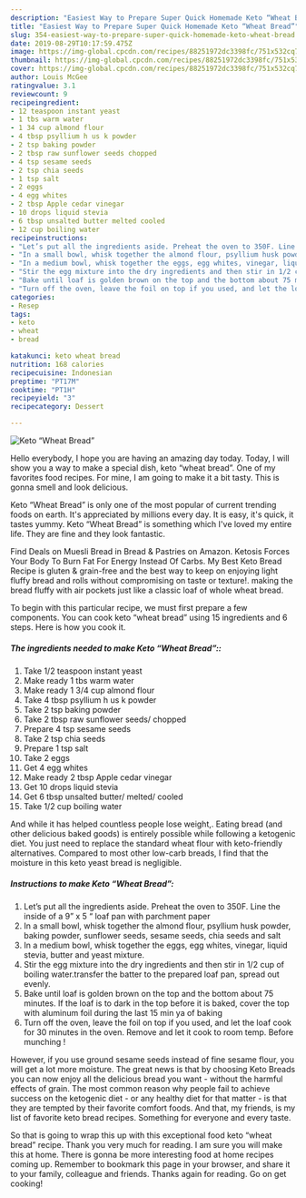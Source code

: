 ```yaml
---
description: "Easiest Way to Prepare Super Quick Homemade Keto “Wheat Bread”"
title: "Easiest Way to Prepare Super Quick Homemade Keto “Wheat Bread”"
slug: 354-easiest-way-to-prepare-super-quick-homemade-keto-wheat-bread
date: 2019-08-29T10:17:59.475Z
image: https://img-global.cpcdn.com/recipes/88251972dc3398fc/751x532cq70/keto-wheat-bread-recipe-main-photo.jpg
thumbnail: https://img-global.cpcdn.com/recipes/88251972dc3398fc/751x532cq70/keto-wheat-bread-recipe-main-photo.jpg
cover: https://img-global.cpcdn.com/recipes/88251972dc3398fc/751x532cq70/keto-wheat-bread-recipe-main-photo.jpg
author: Louis McGee
ratingvalue: 3.1
reviewcount: 9
recipeingredient:
- 12 teaspoon instant yeast
- 1 tbs warm water
- 1 34 cup almond flour
- 4 tbsp psyllium h us k powder
- 2 tsp baking powder
- 2 tbsp raw sunflower seeds chopped
- 4 tsp sesame seeds
- 2 tsp chia seeds
- 1 tsp salt
- 2 eggs
- 4 egg whites
- 2 tbsp Apple cedar vinegar
- 10 drops liquid stevia
- 6 tbsp unsalted butter melted cooled
- 12 cup boiling water
recipeinstructions:
- "Let’s put all the ingredients aside. Preheat the oven to 350F. Line the inside of a 9” x 5 “ loaf pan with parchment paper"
- "In a small bowl, whisk together the almond flour, psyllium husk powder, baking powder, sunflower seeds, sesame seeds, chia seeds and salt"
- "In a medium bowl, whisk together the eggs, egg whites, vinegar, liquid stevia, butter and yeast mixture."
- "Stir the egg mixture into the dry ingredients and then stir in 1/2 cup of boiling water.transfer the batter to the prepared loaf pan, spread out evenly."
- "Bake until loaf is golden brown on the top and the bottom about 75 minutes. If the loaf is to dark in the top before it is baked, cover the top with aluminum foil during the last 15 min ya of baking"
- "Turn off the oven, leave the foil on top if you used, and let the loaf cook for 30 minutes in the oven. Remove and let it cook to room temp. Before munching !"
categories:
- Resep
tags:
- keto
- wheat
- bread

katakunci: keto wheat bread
nutrition: 168 calories
recipecuisine: Indonesian
preptime: "PT17M"
cooktime: "PT1H"
recipeyield: "3"
recipecategory: Dessert

---
```



![Keto “Wheat Bread”](https://img-global.cpcdn.com/recipes/88251972dc3398fc/751x532cq70/keto-wheat-bread-recipe-main-photo.jpg)

Hello everybody, I hope you are having an amazing day today. Today, I will show you a way to make a special dish, keto “wheat bread”. One of my favorites food recipes. For mine, I am going to make it a bit tasty. This is gonna smell and look delicious.

Keto “Wheat Bread” is only one of the most popular of current trending foods on earth. It's appreciated by millions every day. It is easy, it's quick, it tastes yummy. Keto “Wheat Bread” is something which I've loved my entire life. They are fine and they look fantastic.

Find Deals on Muesli Bread in Bread &amp; Pastries on Amazon. Ketosis Forces Your Body To Burn Fat For Energy Instead Of Carbs. My Best Keto Bread Recipe is gluten &amp; grain-free and the best way to keep on enjoying light fluffy bread and rolls without compromising on taste or texture!. making the bread fluffy with air pockets just like a classic loaf of whole wheat bread.


To begin with this particular recipe, we must first prepare a few components. You can cook keto “wheat bread” using 15 ingredients and 6 steps. Here is how you cook it.

##### The ingredients needed to make Keto “Wheat Bread”::

1. Take 1/2 teaspoon instant yeast
1. Make ready 1 tbs warm water
1. Make ready 1 3/4 cup almond flour
1. Take 4 tbsp psyllium h us k powder
1. Take 2 tsp baking powder
1. Take 2 tbsp raw sunflower seeds/ chopped
1. Prepare 4 tsp sesame seeds
1. Take 2 tsp chia seeds
1. Prepare 1 tsp salt
1. Take 2 eggs
1. Get 4 egg whites
1. Make ready 2 tbsp Apple cedar vinegar
1. Get 10 drops liquid stevia
1. Get 6 tbsp unsalted butter/ melted/ cooled
1. Take 1/2 cup boiling water


And while it has helped countless people lose weight,. Eating bread (and other delicious baked goods) is entirely possible while following a ketogenic diet. You just need to replace the standard wheat flour with keto-friendly alternatives. Compared to most other low-carb breads, I find that the moisture in this keto yeast bread is negligible. 

##### Instructions to make Keto “Wheat Bread”:

1. Let’s put all the ingredients aside. Preheat the oven to 350F. Line the inside of a 9” x 5 “ loaf pan with parchment paper
1. In a small bowl, whisk together the almond flour, psyllium husk powder, baking powder, sunflower seeds, sesame seeds, chia seeds and salt
1. In a medium bowl, whisk together the eggs, egg whites, vinegar, liquid stevia, butter and yeast mixture.
1. Stir the egg mixture into the dry ingredients and then stir in 1/2 cup of boiling water.transfer the batter to the prepared loaf pan, spread out evenly.
1. Bake until loaf is golden brown on the top and the bottom about 75 minutes. If the loaf is to dark in the top before it is baked, cover the top with aluminum foil during the last 15 min ya of baking
1. Turn off the oven, leave the foil on top if you used, and let the loaf cook for 30 minutes in the oven. Remove and let it cook to room temp. Before munching !


However, if you use ground sesame seeds instead of fine sesame flour, you will get a lot more moisture. The great news is that by choosing Keto Breads you can now enjoy all the delicious bread you want - without the harmful effects of grain. The most common reason why people fail to achieve success on the ketogenic diet - or any healthy diet for that matter - is that they are tempted by their favorite comfort foods. And that, my friends, is my list of favorite keto bread recipes. Something for everyone and every taste. 

So that is going to wrap this up with this exceptional food keto “wheat bread” recipe. Thank you very much for reading. I am sure you will make this at home. There is gonna be more interesting food at home recipes coming up. Remember to bookmark this page in your browser, and share it to your family, colleague and friends. Thanks again for reading. Go on get cooking!

